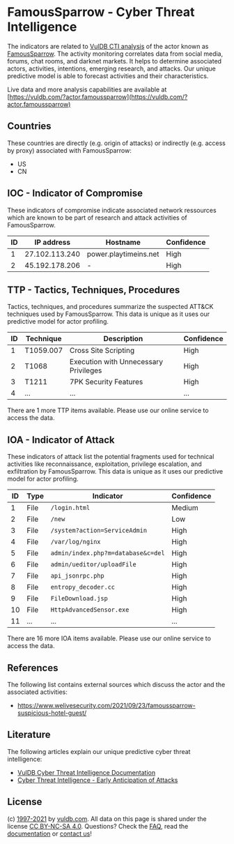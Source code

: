 # FamousSparrow - Cyber Threat Intelligence

The indicators are related to [VulDB CTI analysis](https://vuldb.com/?doc.cti) of the actor known as [FamousSparrow](https://vuldb.com/?actor.famoussparrow). The activity monitoring correlates data from social media, forums, chat rooms, and darknet markets. It helps to determine associated actors, activities, intentions, emerging research, and attacks. Our unique predictive model is able to forecast activities and their characteristics.

Live data and more analysis capabilities are available at [https://vuldb.com/?actor.famoussparrow](https://vuldb.com/?actor.famoussparrow)

## Countries

These countries are directly (e.g. origin of attacks) or indirectly (e.g. access by proxy) associated with FamousSparrow:

* US
* CN

## IOC - Indicator of Compromise

These indicators of compromise indicate associated network ressources which are known to be part of research and attack activities of FamousSparrow.

ID | IP address | Hostname | Confidence
-- | ---------- | -------- | ----------
1 | 27.102.113.240 | power.playtimeins.net | High
2 | 45.192.178.206 | - | High

## TTP - Tactics, Techniques, Procedures

Tactics, techniques, and procedures summarize the suspected ATT&CK techniques used by FamousSparrow. This data is unique as it uses our predictive model for actor profiling.

ID | Technique | Description | Confidence
-- | --------- | ----------- | ----------
1 | T1059.007 | Cross Site Scripting | High
2 | T1068 | Execution with Unnecessary Privileges | High
3 | T1211 | 7PK Security Features | High
4 | ... | ... | ...

There are 1 more TTP items available. Please use our online service to access the data.

## IOA - Indicator of Attack

These indicators of attack list the potential fragments used for technical activities like reconnaissance, exploitation, privilege escalation, and exfiltration by FamousSparrow. This data is unique as it uses our predictive model for actor profiling.

ID | Type | Indicator | Confidence
-- | ---- | --------- | ----------
1 | File | `/login.html` | Medium
2 | File | `/new` | Low
3 | File | `/system?action=ServiceAdmin` | High
4 | File | `/var/log/nginx` | High
5 | File | `admin/index.php?m=database&c=del` | High
6 | File | `admin/ueditor/uploadFile` | High
7 | File | `api_jsonrpc.php` | High
8 | File | `entropy_decoder.cc` | High
9 | File | `FileDownload.jsp` | High
10 | File | `HttpAdvancedSensor.exe` | High
11 | ... | ... | ...

There are 16 more IOA items available. Please use our online service to access the data.

## References

The following list contains external sources which discuss the actor and the associated activities:

* https://www.welivesecurity.com/2021/09/23/famoussparrow-suspicious-hotel-guest/

## Literature

The following articles explain our unique predictive cyber threat intelligence:

* [VulDB Cyber Threat Intelligence Documentation](https://vuldb.com/?doc.cti)
* [Cyber Threat Intelligence - Early Anticipation of Attacks](https://www.scip.ch/en/?labs.20201022)

## License

(c) [1997-2021](https://vuldb.com/?doc.changelog) by [vuldb.com](https://vuldb.com/?doc.about). All data on this page is shared under the license [CC BY-NC-SA 4.0](https://creativecommons.org/licenses/by-nc-sa/4.0/). Questions? Check the [FAQ](https://vuldb.com/?doc.faq), read the [documentation](https://vuldb.com/?doc) or [contact us](https://vuldb.com/?contact)!
